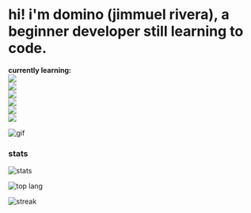 # hi! i'm domino (jimmuel rivera), a beginner developer still learning to code.

**currently learning:**  
<img src="https://img.shields.io/badge/python-3776AB?style=for-the-badge&logo=python&logoColor=white" />  
<img src="https://img.shields.io/badge/java-007396?style=for-the-badge&logo=java&logoColor=white" />  
<img src="https://img.shields.io/badge/javascript-F7DF1E?style=for-the-badge&logo=javascript&logoColor=black" />  
<img src="https://img.shields.io/badge/typescript-3178C6?style=for-the-badge&logo=typescript&logoColor=white" />  
<img src="https://img.shields.io/badge/html-E34F26?style=for-the-badge&logo=html5&logoColor=white" />  
<img src="https://img.shields.io/badge/css-1572B6?style=for-the-badge&logo=css3&logoColor=white" />  

![gif](https://media.giphy.com/media/v1.Y2lkPTc5MGI3NjExcWJxY2l1b3J6a2R4a3R0eGJ6Z2V4N3J4ZzV1dGJ6dWZ5eGJ1YiZlcD12MV9pbnRlcm5hbF9naWZfYnlfaWQmY3Q9Zw/qgQUggAC3Pfv687qPC/giphy.gif)  

### stats  
![stats](https://github-readme-stats.vercel.app/api?username=dominoz69&show_icons=true&theme=dark&bg_color=0d1117&title_color=58a6ff&text_color=c9d1d9&icon_color=58a6ff&border_color=30363d)  

![top lang](https://github-readme-stats.vercel.app/api/top-langs/?username=dominoz69&layout=compact&theme=dark&bg_color=0d1117&title_color=58a6ff&text_color=c9d1d9&border_color=30363d)  

![streak](https://github-readme-streak-stats.herokuapp.com/?user=dominoz69&theme=dark&background=0d1117&border=30363d&stroke=30363d&ring=58a6ff&fire=58a6ff&currStreakNum=c9d1d9&sideNums=c9d1d9&currStreakLabel=c9d1d9&sideLabels=c9d1d9&dates=8b949e)  
